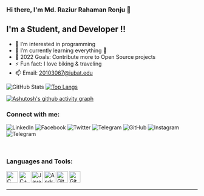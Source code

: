 ### Hi there, I'm Md. Raziur Rahaman Ronju 👋
## I'm a Student, and Developer !!

- 👀 I’m interested in programming
- 🌱 I’m currently learning everything 🤣
- 🥅 2022 Goals: Contribute more to Open Source projects
- ⚡ Fun fact: I love biking & traveling
- 📫 Email: 20103067@iubat.edu

![GitHub Stats](https://github-readme-stats.vercel.app/api?username=Raziur306&theme=radical)                                  [![Top Langs](https://github-readme-stats.vercel.app/api/top-langs/?username=Raziur306&layout=compact&theme=dark)](https://github.com/Raziur306/github-readme-stats)



[![Ashutosh's github activity graph](https://activity-graph.herokuapp.com/graph?username=Raziur306&custom_title=Raziur%20Rahamans%20Ronju's%20a%20Contribution%20Graph&hide_border=true&theme=react-dark)](https://github.com/Raziur306/github-readme-activity-graph)





### Connect with me:
![LinkedIn](https://img.shields.io/badge/linkedin-%230077B5.svg?style=for-the-badge&logo=linkedin&logoColor=white) 	![Facebook](https://img.shields.io/badge/Facebook-%231877F2.svg?style=for-the-badge&logo=Facebook&logoColor=white)  ![Twitter](https://img.shields.io/badge/<handle>-%231DA1F2.svg?style=for-the-badge&logo=Twitter&logoColor=white)    ![Telegram](https://img.shields.io/badge/Telegram-2CA5E0?style=for-the-badge&logo=telegram&logoColor=white) ![GitHub](https://img.shields.io/badge/github-%23121011.svg?style=for-the-badge&logo=github&logoColor=white)  ![Instagram](https://img.shields.io/badge/<handle>-%23E4405F.svg?style=for-the-badge&logo=Instagram&logoColor=white)  ![Telegram](https://img.shields.io/badge/Telegram-2CA5E0?style=for-the-badge&logo=telegram&logoColor=white)




<br />

### Languages and Tools:
<img clickable="false" align="left" alt="C" width="30px" src="https://img.icons8.com/color/48/000000/c-programming.png"/>
<img align="left" alt="C++" width="30px" src="https://img.icons8.com/color/48/000000/c-plus-plus-logo.png"/>
<img align="left" alt="Java" width="30px" src="https://img.icons8.com/color/64/000000/java-coffee-cup-logo.png"/>
<img align="left" alt="Android App Development" width="30px" src="https://img.icons8.com/fluent/48/000000/android-os.png"/>
<img align="left" alt="Git" width="30px" src="https://img.icons8.com/color/48/000000/git.png"/>
<img align="left" alt="Github" width="30px" src="https://img.icons8.com/dusk/48/000000/github.png"/>
<br />
<br />

---
[twitter]: https://twitter.com/RaziurRahaman01 
[facebook]: https://fb.com/raziur.rahman01
[instagram]: https://instagram.com/codeSTACKr
[linkedin]: https://linkedin.com/in/codeSTACKr
